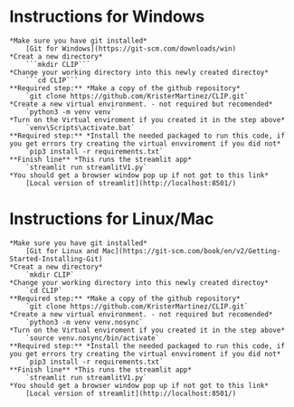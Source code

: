 # Instructions for Windows
    *Make sure you have git installed*
        [Git for Windows](https://git-scm.com/downloads/win)
    *Creat a new directory*
 	    ```mkdir CLIP```
    *Change your working directory into this newly created directoy* 
        ```cd CLIP```
    **Required step:** *Make a copy of the github repository*    
        `git clone https://github.com/KristerMartinez/CLIP.git`
    *Create a new virtual environment. - not required but recomended*    
        `python3 -m venv venv`
    *Turn on the Virtual enviroment if you created it in the step above*
        `venv\Scripts\activate.bat`
    **Required step:** *Install the needed packaged to run this code, if you get errors try creating the virtual envviroment if you did not*  
        `pip3 install -r requirements.txt`
    **Finish line** *This runs the streamlit app*
        `streamlit run streamlitV1.py`
    *You should get a browser window pop up if not got to this link*
        [Local version of streamlit](http://localhost:8501/)
# Instructions for Linux/Mac
    *Make sure you have git installed*
        [Git for Linux and Mac](https://git-scm.com/book/en/v2/Getting-Started-Installing-Git)
    *Creat a new directory*
 	    `mkdir CLIP`
    *Change your working directory into this newly created directoy* 
        `cd CLIP`
    **Required step:** *Make a copy of the github repository*    
        `git clone https://github.com/KristerMartinez/CLIP.git`
    *Create a new virtual environment. - not required but recomended*    
        `python3 -m venv venv.nosync`
    *Turn on the Virtual enviroment if you created it in the step above*
        `source venv.nosync/bin/activate`
    **Required step:** *Install the needed packaged to run this code, if you get errors try creating the virtual envviroment if you did not*  
        `pip3 install -r requirements.txt`
    **Finish line** *This runs the streamlit app*
        `streamlit run streamlitV1.py`
    *You should get a browser window pop up if not got to this link*
        [Local version of streamlit](http://localhost:8501/)